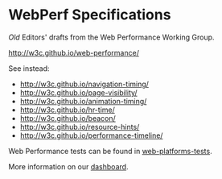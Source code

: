 WebPerf Specifications
==============================

*Old* Editors' drafts from the Web Performance Working Group.

http://w3c.github.io/web-performance/

See instead:

- http://w3c.github.io/navigation-timing/
- http://w3c.github.io/page-visibility/
- http://w3c.github.io/animation-timing/
- http://w3c.github.io/hr-time/
- http://w3c.github.io/beacon/
- http://w3c.github.io/resource-hints/
- http://w3c.github.io/performance-timeline/

Web Performance tests can be found in [web-platforms-tests][WPT].

More information on our [dashboard][db].

[WPT]: https://github.com/w3c/web-platform-tests/
[db]: https://www.w3.org/wiki/Web_Performance/Publications
